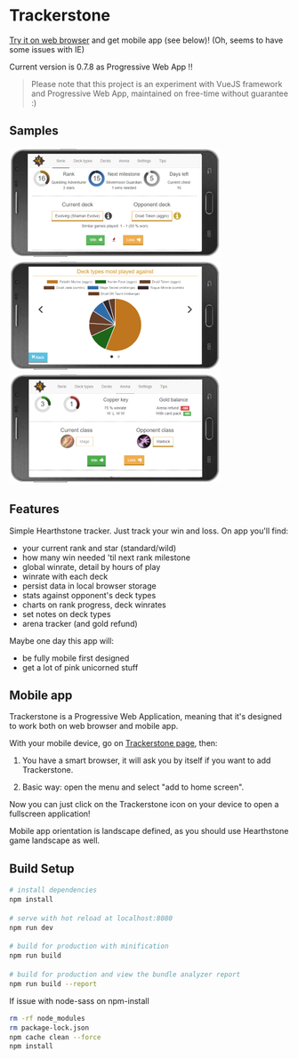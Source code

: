 # Trackerstone

<a target="_blank" href="https://keiwen.github.io/Trackerstone/">Try it on web browser</a> and get mobile app (see below)! (Oh, seems to have some issues with IE)

Current version is 0.7.8 as Progressive Web App !!

> Please note that this project is an experiment with VueJS framework and Progressive Web App, maintained on free-time without guarantee :)

## Samples
![Serie](https://raw.githubusercontent.com/Keiwen/Trackerstone/master/samples/small/serie.png)
![Graph](https://raw.githubusercontent.com/Keiwen/Trackerstone/master/samples/small/graph.png)
![Arena](https://raw.githubusercontent.com/Keiwen/Trackerstone/master/samples/small/arena.png)

## Features
Simple Hearthstone tracker. Just track your win and loss. On app you'll find:
- your current rank and star (standard/wild)
- how many win needed 'til next rank milestone
- global winrate, detail by hours of play
- winrate with each deck
- persist data in local browser storage
- stats against opponent's deck types
- charts on rank progress, deck winrates
- set notes on deck types
- arena tracker (and gold refund)

Maybe one day this app will:
- be fully mobile first designed
- get a lot of pink unicorned stuff

## Mobile app
Trackerstone is a Progressive Web Application, meaning that it's designed to work both on web browser and mobile app.

With your mobile device, go on <a target="_blank" href="https://keiwen.github.io/Trackerstone/">Trackerstone page</a>, then:

1) You have a smart browser, it will ask you by itself if you want to add Trackerstone.

2) Basic way: open the menu and select "add to home screen".

Now you can just click on the Trackerstone icon on your device to open a fullscreen application!

Mobile app orientation is landscape defined, as you should use Hearthstone game landscape as well.

## Build Setup

``` bash
# install dependencies
npm install

# serve with hot reload at localhost:8080
npm run dev

# build for production with minification
npm run build

# build for production and view the bundle analyzer report
npm run build --report
```
If issue with node-sass on npm-install
``` bash
rm -rf node_modules
rm package-lock.json
npm cache clean --force
npm install
```

